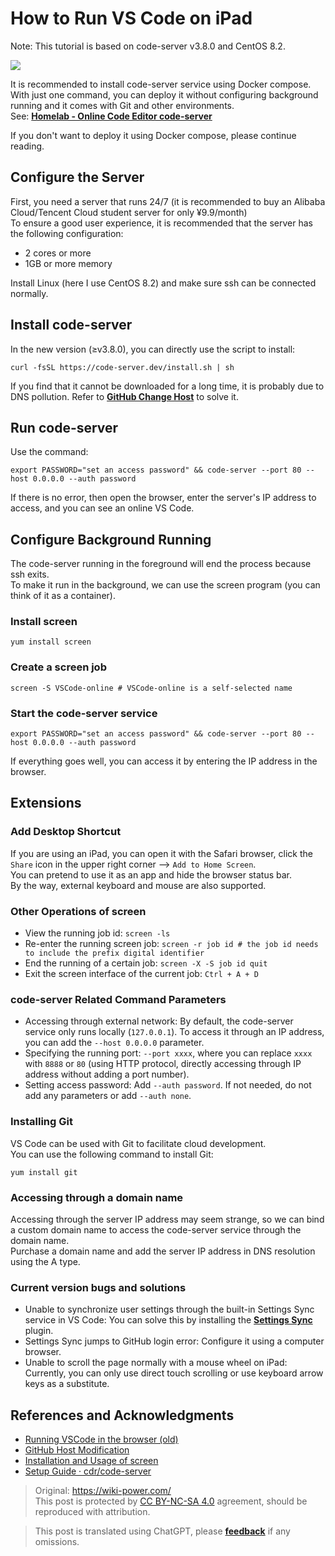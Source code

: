 # How to Run VS Code on iPad

Note: This tutorial is based on code-server v3.8.0 and CentOS 8.2.

![](https://wiki-media-1253965369.cos.ap-guangzhou.myqcloud.com/img/20201221140748.jpg)

It is recommended to install code-server service using Docker compose.  
With just one command, you can deploy it without configuring background running and it comes with Git and other environments.  
See: [**Homelab - Online Code Editor code-server**](https://wiki-power.com/Homelab-%E5%9C%A8%E7%BA%BF%E4%BB%A3%E7%A0%81%E7%BC%96%E8%BE%91%E5%99%A8code-server)

If you don't want to deploy it using Docker compose, please continue reading.

## Configure the Server

First, you need a server that runs 24/7 (it is recommended to buy an Alibaba Cloud/Tencent Cloud student server for only ¥9.9/month)  
To ensure a good user experience, it is recommended that the server has the following configuration:

- 2 cores or more
- 1GB or more memory

Install Linux (here I use CentOS 8.2) and make sure ssh can be connected normally.

## Install code-server

In the new version (≥v3.8.0), you can directly use the script to install:

```shell
curl -fsSL https://code-server.dev/install.sh | sh
```

If you find that it cannot be downloaded for a long time, it is probably due to DNS pollution. Refer to [**GitHub Change Host**](https://wiki-power.com/GitHub改Host) to solve it.

## Run code-server

Use the command:

```shell
export PASSWORD="set an access password" && code-server --port 80 --host 0.0.0.0 --auth password
```

If there is no error, then open the browser, enter the server's IP address to access, and you can see an online VS Code.

## Configure Background Running

The code-server running in the foreground will end the process because ssh exits.  
To make it run in the background, we can use the screen program (you can think of it as a container).

### Install screen

```shell
yum install screen
```

### Create a screen job

```shell
screen -S VSCode-online # VSCode-online is a self-selected name
```

### Start the code-server service

```shell
export PASSWORD="set an access password" && code-server --port 80 --host 0.0.0.0 --auth password
```

If everything goes well, you can access it by entering the IP address in the browser.

## Extensions

### Add Desktop Shortcut

If you are using an iPad, you can open it with the Safari browser, click the `Share` icon in the upper right corner --> `Add to Home Screen`.  
You can pretend to use it as an app and hide the browser status bar.  
By the way, external keyboard and mouse are also supported.

### Other Operations of screen

- View the running job id: `screen -ls`
- Re-enter the running screen job: `screen -r job id # the job id needs to include the prefix digital identifier`
- End the running of a certain job: `screen -X -S job id quit`
- Exit the screen interface of the current job: `Ctrl + A + D`

### code-server Related Command Parameters

- Accessing through external network: By default, the code-server service only runs locally (`127.0.0.1`). To access it through an IP address, you can add the `--host 0.0.0.0` parameter.
- Specifying the running port: `--port xxxx`, where you can replace `xxxx` with `8888` or `80` (using HTTP protocol, directly accessing through IP address without adding a port number).
- Setting access password: Add `--auth password`. If not needed, do not add any parameters or add `--auth none`.

### Installing Git

VS Code can be used with Git to facilitate cloud development.  
You can use the following command to install Git:

```shell
yum install git
```

### Accessing through a domain name

Accessing through the server IP address may seem strange, so we can bind a custom domain name to access the code-server service through the domain name.  
Purchase a domain name and add the server IP address in DNS resolution using the A type.

### Current version bugs and solutions

- Unable to synchronize user settings through the built-in Settings Sync service in VS Code: You can solve this by installing the [**Settings Sync**](https://marketplace.visualstudio.com/items?itemName=Shan.code-settings-sync) plugin.
- Settings Sync jumps to GitHub login error: Configure it using a computer browser.
- Unable to scroll the page normally with a mouse wheel on iPad: Currently, you can only use direct touch scrolling or use keyboard arrow keys as a substitute.

## References and Acknowledgments

- [Running VSCode in the browser (old)](https://wiki-power.com/在浏览器上运行VSCode（旧）)
- [GitHub Host Modification](https://wiki-power.com/GitHub改Host)
- [Installation and Usage of screen](https://www.jianshu.com/p/420569381e74)
- [Setup Guide · cdr/code-server](https://github.com/cdr/code-server/blob/v3.8.0/doc/guide.md)

> Original: <https://wiki-power.com/>  
> This post is protected by [CC BY-NC-SA 4.0](https://creativecommons.org/licenses/by/4.0/deed.en) agreement, should be reproduced with attribution.

> This post is translated using ChatGPT, please [**feedback**](https://github.com/linyuxuanlin/Wiki_MkDocs/issues/new) if any omissions.